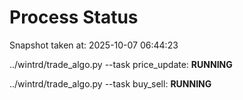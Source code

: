 # Process Status

Snapshot taken at: 2025-10-07 06:44:23

../wintrd/trade_algo.py --task price_update: **RUNNING**

../wintrd/trade_algo.py --task buy_sell: **RUNNING**

